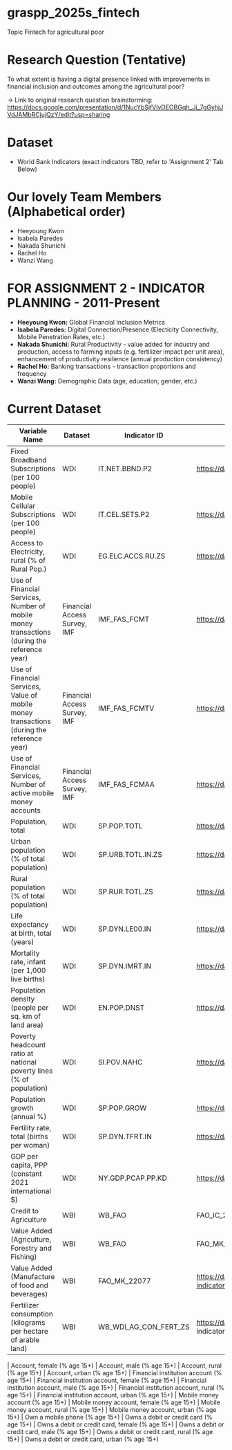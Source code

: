# graspp_2025s_fintech
Topic
Fintech for agricultural poor

# Research Question (Tentative)
To what extent is having a digital presence linked with improvements in financial inclusion and outcomes among the agricultural poor?

-> Link to original research question brainstorming: https://docs.google.com/presentation/d/1NucYbSjfVlvDEOBGqh_Ji_7gGyhjJVdJAMbRCjujQzY/edit?usp=sharing

# Dataset
- World Bank Indicators (exact indicators TBD, refer to 'Assignment 2' Tab Below)

# Our lovely Team Members (Alphabetical order)
- Heeyoung Kwon  
- Isabela Paredes  
- Nakada Shunichi  
- Rachel Ho  
- Wanzi Wang  

# FOR ASSIGNMENT 2 - INDICATOR PLANNING - 2011-Present
* **Heeyoung Kwon:** Global Financial Inclusion Metrics
* **Isabela Paredes:** Digital Connection/Presence (Electicity Connectivity, Mobile Penetration Rates, etc.)
* **Nakada Shunichi:** Rural Productivity - value added for industry and production, access to farming inputs (e.g. fertilizer impact per unit area), enhancement of productivity resilience (annual production consistency)
* **Rachel Ho:** Banking transactions - transaction proportions and frequency
* **Wanzi Wang:** Demographic Data (age, education, gender, etc.)

# Current Dataset
| Variable Name | Dataset | Indicator ID | Indicator Link | Cleaned? |
|---------------|---------|--------------|----------------|----------|
| Fixed Broadband Subscriptions (per 100 people) | WDI | IT.NET.BBND.P2 | https://data.worldbank.org/indicator/IT.NET.BBND.P2?view=chart | Y |
| Mobile Cellular Subscriptions (per 100 people) | WDI | IT.CEL.SETS.P2 | https://data.worldbank.org/indicator/IT.CEL.SETS.P2?view=chart | Y |
| Access to Electricity, rural (% of Rural Pop.) | WDI | EG.ELC.ACCS.RU.ZS | https://data.worldbank.org/indicator/EG.ELC.ACCS.RU.ZS | Y |
| Use of Financial Services, Number of mobile money transactions (during the reference year) | Financial Access Survey, IMF | IMF_FAS_FCMT | https://data360.worldbank.org/en/indicator/IMF_FAS_FCMT | N |
| Use of Financial Services, Value of mobile money transactions (during the reference year) | Financial Access Survey, IMF | IMF_FAS_FCMTV | https://data360.worldbank.org/en/indicator/IMF_FAS_FCMT | N |
| Use of Financial Services, Number of active mobile money accounts | Financial Access Survey, IMF | IMF_FAS_FCMAA | https://data360.worldbank.org/en/indicator/IMF_FAS_FCMAA | N |
| Population, total | WDI | SP.POP.TOTL | https://data.worldbank.org/indicator/SP.POP.TOTL | Y |
| Urban population (% of total population)| WDI | SP.URB.TOTL.IN.ZS | https://data.worldbank.org/indicator/SP.URB.TOTL.IN.ZS | Y |
| Rural population (% of total population)| WDI | SP.RUR.TOTL.ZS | https://data.worldbank.org/indicator/SP.RUR.TOTL.ZS | Y |
| Life expectancy at birth, total (years) | WDI | SP.DYN.LE00.IN | https://data.worldbank.org/indicator/SP.DYN.LE00.IN | Y |
| Mortality rate, infant (per 1,000 live births) | WDI | SP.DYN.IMRT.IN | https://data.worldbank.org/indicator/SP.DYN.IMRT.IN | Y |
| Population density (people per sq. km of land area) | WDI | EN.POP.DNST | https://data.worldbank.org/indicator/EN.POP.DNST | Y |
| Poverty headcount ratio at national poverty lines (% of population) | WDI | SI.POV.NAHC | https://data.worldbank.org/indicator/SI.POV.NAHC | Y |
| Population growth (annual %) | WDI | SP.POP.GROW | https://data.worldbank.org/indicator/SP.POP.GROW | Y | 
| Fertility rate, total (births per woman) | WDI | SP.DYN.TFRT.IN | https://data.worldbank.org/indicator/SP.DYN.TFRT.IN | Y |
| GDP per capita, PPP (constant 2021 international $) | WDI | NY.GDP.PCAP.PP.KD | https://data.worldbank.org/indicator/NY.GDP.PCAP.PP.KD | Y |
| Credit to Agriculture| WBI | WB_FAO|FAO_IC_23068|https://data360.worldbank.org/en/indicator/FAO_IC_23068| Y |
|Value Added (Agriculture, Forestry and Fishing)| WBI | WB_FAO|FAO_MK_22016|https://data360.worldbank.org/en/api?indicatorid=FAO_MK_22016&datasetid=FAO_MK#/Data/get_data360_data| Y |
|Value Added (Manufacture of food and beverages)| WBI | FAO_MK_22077|https://data360.worldbank.org/en/api?indicatorid=FAO_MK_22077&datasetid=FAO_MK#/Data/get_data360_data| Y |
|Fertilizer consumption (kilograms per hectare of arable land)| WBI |WB_WDI_AG_CON_FERT_ZS|https://data360.worldbank.org/en/api? indicatorid=WB_WDI_AG_CON_FERT_ZS&datasetid=WB_WDI#/Data/get_data360_data| Y |


| Account, female (% age 15+)
| Account, male (% age 15+)
| Account, rural (% age 15+)
| Account, urban (% age 15+)
| Financial institution account (% age 15+)
| Financial institution account, female (% age 15+)
| Financial institution account, male (% age 15+)
| Financial institution account, rural (% age 15+)
| Financial institution account, urban (% age 15+)
| Mobile money account (% age 15+)
| Mobile money account, female (% age 15+)
| Mobile money account, rural (% age 15+)
| Mobile money account, urban (% age 15+)
| Own a mobile phone (% age 15+)
| Owns a debit or credit card (% age 15+)
| Owns a debit or credit card, female (% age 15+)
| Owns a debit or credit card, male (% age 15+)
| Owns a debit or credit card, rural (% age 15+)
| Owns a debit or credit card, urban (% age 15+)
